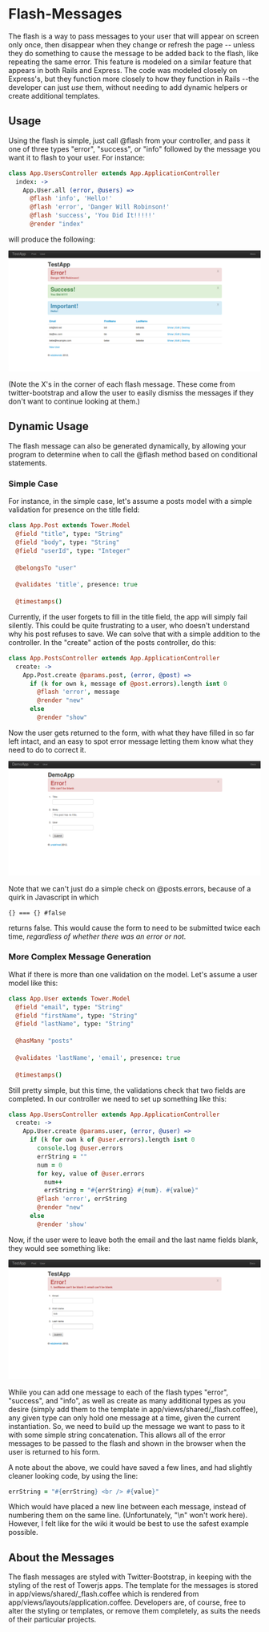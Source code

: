 # Flash-Messages

The flash is a way to pass messages to your user that will appear on screen only once, then disappear when they change or refresh the page -- unless they do something to cause the message to be added back to the flash, like repeating the same error. This feature is modeled on a similar feature that appears in both Rails and Express. The code was modeled closely on Express's, but they function more closely to how they function in Rails --the developer can just *use* them, without needing to add dynamic helpers or create additional templates. 

## Usage

Using the flash is simple, just call @flash from your controller, and pass it one of three types "error", "success", or "info" followed by the message you want it to flash to your user. For instance:

```coffeescript
class App.UsersController extends App.ApplicationController
  index: ->
    App.User.all (error, @users) =>
      @flash 'info', 'Hello!'
      @flash 'error', 'Danger Will Robinson!'
      @flash 'success', 'You Did It!!!!!'
      @render "index"
```

will produce the following:

![Three Flash Messages](https://github.com/edubkendo/flashMessages/raw/master/screenshots/flash_messages_demo.png "Three Flash Messages")

(Note the X's in the corner of each flash message. These come from twitter-bootstrap and allow the user to easily dismiss the messages if they don't want to continue looking at them.)

## Dynamic Usage

The flash message can also be generated dynamically, by allowing your program to determine when to call the @flash method based on conditional statements.

### Simple Case

For instance, in the simple case, let's assume a posts model with a simple validation for presence on the title field:

```coffeescript
class App.Post extends Tower.Model
  @field "title", type: "String"
  @field "body", type: "String"
  @field "userId", type: "Integer"

  @belongsTo "user"

  @validates 'title', presence: true

  @timestamps()
```

Currently, if the user forgets to fill in the title field, the app will simply fail silently. This could be quite frustrating to a user, who doesn't understand why his post refuses to save. We can solve that with a simple addition to the controller. In the "create" action of the posts controller, do this:

```coffeescript
class App.PostsController extends App.ApplicationController
  create: ->
    App.Post.create @params.post, (error, @post) =>
      if (k for own k, message of @post.errors).length isnt 0
        @flash 'error', message
        @render "new"
      else
        @render "show"
```

Now the user gets returned to the form, with what they have filled in so far left intact, and an easy to spot error message letting them know what they need to do to correct it.

![Flash Messages: Single Error](https://github.com/edubkendo/flashMessages/raw/master/screenshots/flash_message_with_single_error.png "Flash Message with single error")

Note that we can't just do a simple check on @posts.errors, because of a quirk in Javascript in which 

    {} === {} #false

returns false. This would cause the form to need to be submitted twice each time, *regardless of whether there was an error or not.*

### More Complex Message Generation

What if there is more than one validation on the model. Let's assume a user model like this:

```coffeescript
class App.User extends Tower.Model
  @field "email", type: "String"
  @field "firstName", type: "String"
  @field "lastName", type: "String"

  @hasMany "posts"

  @validates 'lastName', 'email', presence: true

  @timestamps()
```

Still pretty simple, but this time, the validations check that two fields are completed. In our controller we need to set up something like this:

```coffeescript
class App.UsersController extends App.ApplicationController
  create: ->
    App.User.create @params.user, (error, @user) =>
      if (k for own k of @user.errors).length isnt 0
        console.log @user.errors
        errString = ""
        num = 0
        for key, value of @user.errors
          num++
          errString = "#{errString} #{num}. #{value}"
        @flash 'error', errString
        @render "new"
      else
        @render 'show'
```

Now, if the user were to leave both the email and the last name fields blank, they would see something like:

![Flash Messages: Multiple Errors](https://github.com/edubkendo/flashMessages/raw/master/screenshots/flash_messages_errors.png "Flash Message with two errors")

While you can add one message to each of the flash types "error", "success", and "info", as well as create as many additional types as you desire (simply add them to the template in app/views/shared/_flash.coffee), any given type can only hold one message at a time, given the current instantiation. So, we need to build up the message we want to pass to it with some simple string concatenation. This allows all of the error messages to be passed to the flash and shown in the browser when the user is returned to his form.

A note about the above, we could have saved a few lines, and had slightly cleaner looking code, by using the line:

``` coffeescript
errString = "#{errString} <br /> #{value}"
```

Which would have placed a new line between each message, instead of numbering them on the same line. (Unfortunately, "\n" won't work here). However, I felt like for the wiki it would be best to use the safest example possible.

## About the Messages

The flash messages are styled with Twitter-Bootstrap, in keeping with the styling of the rest of Towerjs apps. The template for the messages is stored in app/views/shared/_flash.coffee which is rendered from app/views/layouts/application.coffee. Developers are, of course, free to alter the styling or templates, or remove them completely, as suits the needs of their particular projects.